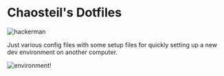 Chaosteil's Dotfiles
====================

![hackerman](http://i.imgur.com/A4s4LPo.gif)

Just various config files with some setup files for quickly setting up a new
dev environment on another computer.

![environment!](http://i.imgur.com/bNQ6VoG.jpg)
